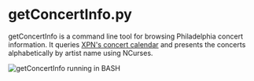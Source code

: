getConcertInfo.py
=================

getConcertInfo is a command line tool for browsing Philadelphia concert information. It queries [XPN's concert calendar](http://xpn.org/events/concert-calendar) and presents the concerts alphabetically by artist name using NCurses.

![getConcertInfo running in BASH](http://i.imgur.com/G8kgIrY.png)
